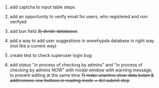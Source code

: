 1) add captcha to input table steps
2) add an opportunity to verify email for users, who registered and non verifyed
3) add bun field
~~3) divide databases~~
4) add a way to add user suggestions in wwwhypda database in right way (not like a current way)
5) create test to check superuser login bug

6) add status "in process of checking by admins" and "in process of checking by admins NOW" with modal window with warning message, to prevent editing at the same time
~~7) make unactive clear data buton & add/remove row buttons in reading mode + del submit step~~